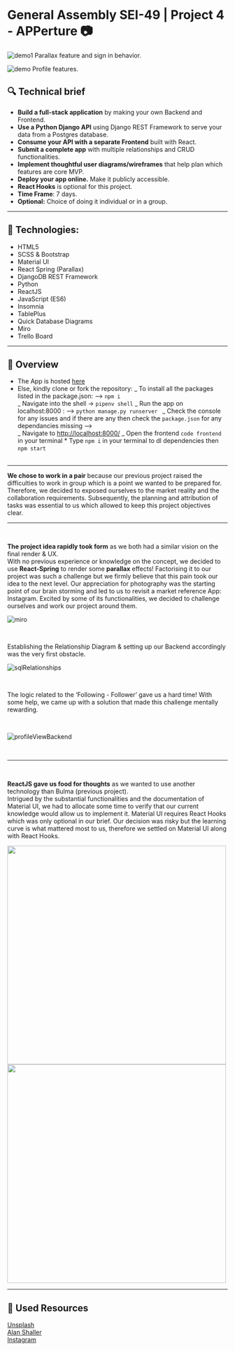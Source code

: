 # General Assembly SEI-49 | Project 4 - APPerture :camera:

![demo1](readMeImages/AppertureDemo1.gif)
Parallax feature and sign in behavior.
<br />

![demo](readMeImages/AppertureDemo2.gif)
Profile features.

## :mag: Technical brief

- **Build a full-stack application** by making your own Backend and Frontend.
- **Use a Python Django API** using Django REST Framework to serve your data from a Postgres database.
- **Consume your API with a separate Frontend** built with React.
- **Submit a complete app** with multiple relationships and CRUD functionalities.
- **Implement thoughtful user diagrams/wireframes** that help plan which features are core MVP.
- **Deploy your app online.** Make it publicly accessible.
- **React Hooks** is optional for this project.
- **Time Frame**: 7 days.
- **Optional:** Choice of doing it individual or in a group.

---

## :floppy_disk: Technologies:

- HTML5
- SCSS & Bootstrap
- Material UI
- React Spring (Parallax)
- DjangoDB REST Framework
- Python
- ReactJS
- JavaScript (ES6)
- Insomnia
- TablePlus
- Quick Database Diagrams
- Miro
- Trello Board

---

## :trident: Overview

- The App is hosted [here]()
- Else, kindly clone or fork the repository:
  _ To install all the packages listed in the package.json: —> `npm i`  
   _ Navigate into the shell -> `pipenv shell`
  _ Run the app on localhost:8000 : —> `python manage.py runserver `
  _ Check the console for any issues and if there are any then check the `package.json` for any dependancies missing —>  
   _ Navigate to [http://localhost:8000/](http://localhost:8000/)
  _ Open the frontend `code frontend` in your terminal \* Type `npm i` in your terminal to dl dependencies then `npm start`
  <br/>
  <br />

---

**We chose to work in a pair** because our previous project raised the difficulties to work in group which is a point we wanted to be prepared for. Therefore, we decided to exposed ourselves to the market reality and the collaboration requirements. Subsequently, the planning and attribution of tasks was essential to us which allowed to keep this project objectives clear.

---

<br />

**The project idea rapidly took form** as we both had a similar vision on the final render & UX.  
With no previous experience or knowledge on the concept, we decided to use **React-Spring** to render some **parallax** effects! Factorising it to our project was such a challenge but we firmly believe that this pain took our idea to the next level. Our appreciation for photography was the starting point of our brain storming and led to us to revisit a market reference App: Instagram. Excited by some of its functionalities, we decided to challenge ourselves and work our project around them.
<br />

![miro](readMeImages/miro.png)

<br/>

Establishing the Relationship Diagram & setting up our Backend accordingly was the very first obstacle.
<br/>

![sqlRelationships](readMeImages/graphic.png)

<br />

The logic related to the ‘Following - Follower’ gave us a hard time! With some help, we came up with a solution that made this challenge mentally rewarding.

<br />

![profileViewBackend](readMeImages/profileViewBackend.png)

<br />

---

<br />

**ReactJS gave us food for thoughts** as we wanted to use another technology than Bulma (previous project).
<br />
Intrigued by the substantial functionalities and the documentation of Material UI, we had to allocate some time to verify that our current knowledge would allow us to implement it. Material UI requires React Hooks which was only optional in our brief. Our decision was risky but the learning curve is what mattered most to us, therefore we settled on Material UI along with React Hooks.

<img src="readMeImages/photoComments.png" width="500" />
<img src="readMeImages/materiaUIExample.png" width="500" />

<br />

---

## :high_brightness: Used Resources

[Unsplash](https://unsplash.com/) <br/>
[Alan Shaller](http://alanschaller.com/) <br/>
[Instagram](https://www.instagram.com/) <br/>
